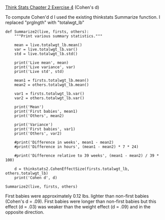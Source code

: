 [Think Stats Chapter 2 Exercise 4](http://greenteapress.com/thinkstats2/html/thinkstats2003.html#toc24) (Cohen's d)

>>> 
 To compute Cohen'd d I used the existing thinkstats Summarize function.
 I replaced "prglngth" with "totalwgt_lb"

    def Summarize2(live, firsts, others):
        """Print various summary statistics."""

        mean = live.totalwgt_lb.mean()
        var = live.totalwgt_lb.var()
        std = live.totalwgt_lb.std()

        print('Live mean', mean)
        print('Live variance', var)
        print('Live std', std)

        mean1 = firsts.totalwgt_lb.mean()
        mean2 = others.totalwgt_lb.mean()

        var1 = firsts.totalwgt_lb.var()
        var2 = others.totalwgt_lb.var()

        print('Mean')
        print('First babies', mean1)
        print('Others', mean2)

        print('Variance')
        print('First babies', var1)
        print('Others', var2)

        #print('Difference in weeks', mean1 - mean2)
        #print('Difference in hours', (mean1 - mean2) * 7 * 24)

        #print('Difference relative to 39 weeks', (mean1 - mean2) / 39 * 100)

        d = thinkstats2.CohenEffectSize(firsts.totalwgt_lb, others.totalwgt_lb)
        print('Cohen d', d)

    Summarize2(live, firsts, others)

First babies were approximately 0.12 lbs. lighter than non-first babies (Cohen's d = .09).
First babies were longer than non-first babies but this effect (d = .03) was weaker than the weight effect (d = .09) and in the opposite direction.
